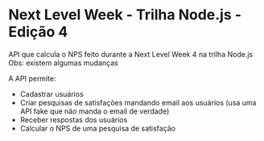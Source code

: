 # Next Level Week - Trilha Node.js - Edição 4

API que calcula o NPS feito durante a Next Level Week 4 na trilha Node.js
Obs: existem algumas mudanças

A API permite:
* Cadastrar usuários
* Criar pesquisas de satisfações mandando email aos usuários (usa uma API fake que não manda o email de verdade)
* Receber respostas dos usuários
* Calcular o NPS de uma pesquisa de satisfação